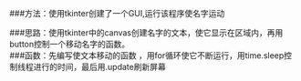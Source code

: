 ###方法：使用tkinter创建了一个GUI,运行该程序使名字运动

###思路：使用tkinter中的canvas创建名字的文本，使它显示在区域内，再用button控制一个移动名字的函数。   
###函数：先编写使文本移动的函数 ，用for循环使它不断运行，用time.sleep控制线程进行的时间，最后用.update刷新屏幕
    


